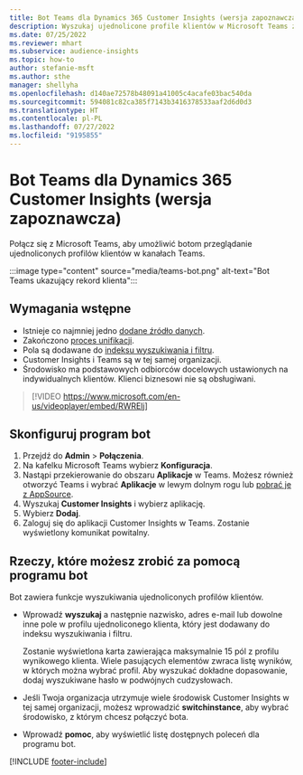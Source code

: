 ```yaml
---
title: Bot Teams dla Dynamics 365 Customer Insights (wersja zapoznawcza)
description: Wyszukaj ujednolicone profile klientów w Microsoft Teams za pomocą bota.
ms.date: 07/25/2022
ms.reviewer: mhart
ms.subservice: audience-insights
ms.topic: how-to
author: stefanie-msft
ms.author: sthe
manager: shellyha
ms.openlocfilehash: d140ae72578b48091a41005c4acafe03bac540da
ms.sourcegitcommit: 594081c82ca385f7143b3416378533aaf2d6d0d3
ms.translationtype: HT
ms.contentlocale: pl-PL
ms.lasthandoff: 07/27/2022
ms.locfileid: "9195855"
---
```

# <a name="teams-bot-for-dynamics-365-customer-insights-preview"></a>Bot Teams dla Dynamics 365 Customer Insights (wersja zapoznawcza)

Połącz się z Microsoft Teams, aby umożliwić botom przeglądanie ujednoliconych profilów klientów w kanałach Teams.

:::image type="content" source="media/teams-bot.png" alt-text="Bot Teams ukazujący rekord klienta":::

## <a name="prerequisites"></a>Wymagania wstępne

- Istnieje co najmniej jedno [dodane źródło danych](data-sources.md).
- Zakończono [proces unifikacji](data-unification.md).
- Pola są dodawane do [indeksu wyszukiwania i filtru](search-filter-index.md).
- Customer Insights i Teams są w tej samej organizacji.
- Środowisko ma podstawowych odbiorców docelowych ustawionych na indywidualnych klientów. Klienci biznesowi nie są obsługiwani.


> [!VIDEO https://www.microsoft.com/en-us/videoplayer/embed/RWRElj]

## <a name="configure-the-bot"></a>Skonfiguruj program bot

1. Przejdź do **Admin** > **Połączenia**.
1. Na kafelku Microsoft Teams wybierz **Konfiguracja**.
1. Nastąpi przekierowanie do obszaru **Aplikacje** w Teams. Możesz również otworzyć Teams i wybrać **Aplikacje** w lewym dolnym rogu lub [pobrać je z AppSource](https://go.microsoft.com/fwlink/?linkid=2124104).
1. Wyszukaj **Customer Insights** i wybierz aplikację.
1. Wybierz **Dodaj**.
1. Zaloguj się do aplikacji Customer Insights w Teams. Zostanie wyświetlony komunikat powitalny.

## <a name="things-you-can-do-with-the-bot"></a>Rzeczy, które możesz zrobić za pomocą programu bot

Bot zawiera funkcje wyszukiwania ujednoliconych profilów klientów.

- Wprowadź **wyszukaj** a następnie nazwisko, adres e-mail lub dowolne inne pole w profilu ujednoliconego klienta, który jest dodawany do indeksu wyszukiwania i filtru.

  Zostanie wyświetlona karta zawierająca maksymalnie 15 pól z profilu wynikowego klienta. Wiele pasujących elementów zwraca listę wyników, w których można wybrać profil. Aby wyszukać dokładne dopasowanie, dodaj wyszukiwane hasło w podwójnych cudzysłowach.

- Jeśli Twoja organizacja utrzymuje wiele środowisk Customer Insights w tej samej organizacji, możesz wprowadzić **switchinstance**, aby wybrać środowisko, z którym chcesz połączyć bota.

- Wprowadź **pomoc**, aby wyświetlić listę dostępnych poleceń dla programu bot.  

[!INCLUDE [footer-include](includes/footer-banner.md)]
